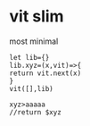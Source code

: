# vit slim
most minimal
```
let lib={}
lib.xyz=(x,vit)=>{
return vit.next(x)
}
vit([],lib)

```
```
xyz>aaaaa
//return $xyz

```
